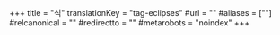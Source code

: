 +++
title = "식"
translationKey = "tag-eclipses"
#url = ""
#aliases = [""]
#relcanonical = ""
#redirectto = ""
#metarobots = "noindex"
+++
